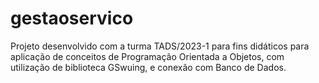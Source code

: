 # gestaoservico
Projeto desenvolvido com a turma TADS/2023-1 para fins didáticos para aplicação de conceitos de Programação Orientada a Objetos, com utilização de biblioteca GSwuing, e conexão com Banco de Dados.
